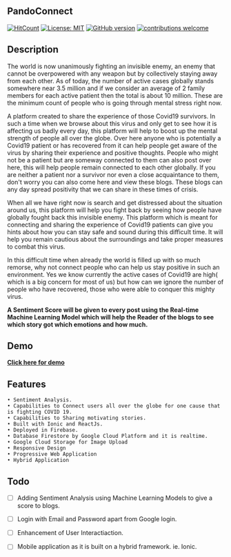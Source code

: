## PandoConnect


[![HitCount](http://hits.dwyl.com/Souravdey777/PandoConnect.svg)](http://hits.dwyl.com/Souravdey777/PandoConnect)
[![License: MIT](https://img.shields.io/badge/License-MIT-yellow.svg?style=flat)](https://opensource.org/licenses/MIT)
[![GitHub version](https://d25lcipzij17d.cloudfront.net/badge.png?id=gh&v=1.0&style=flat)](https://badge.fury.io/gh/Souravdey777/PandoConnect)
[![contributions welcome](https://img.shields.io/badge/contributions-welcome-brightgreen.svg?style=flat)](https://github.com/Souravdey777/PandoConnect/issues)

## Description

The world is now unanimously fighting an invisible enemy, an enemy that cannot be overpowered with any weapon but by collectively staying away from each other. As of today, the number of active cases globally stands somewhere near 3.5 million and if we consider an average of 2 family members for each active patient then the total is about 10 million. These are the minimum count of people who is going through mental stress right now.

A platform created to share the experience of those Covid19 survivors. In such a time when we browse about this virus and only get to see how it is affecting us badly every day, this platform will help to boost up the mental strength of people all over the globe. Over here anyone who is potentially a Covid19 patient or has recovered from it can help people get aware of the virus by sharing their experience and positive thoughts. People who might not be a patient but are someway connected to them can also post over here, this will help people remain connected to each other globally. If you are neither a patient nor a survivor nor even a close acquaintance to them, don't worry you can also come here and view these blogs. These blogs can any day spread positivity that we can share in these times of crisis.

When all we have right now is search and get distressed about the situation around us, this platform will help you fight back by seeing how people have globally fought back this invisible enemy. This platform which is meant for connecting and sharing the experience of Covid19 patients can give you hints about how you can stay safe and sound during this difficult time. It will help you remain cautious about the surroundings and take proper measures to combat this virus.

In this difficult time when already the world is filled up with so much remorse, why not connect people who can help us stay positive in such an environment. Yes we know currently the active cases of Covid19 are high( which is a big concern for most of us) but how can we ignore the number of people who have recovered, those who were able to conquer this mighty virus. 

**A Sentiment Score will be given to every post using the Real-time Machine Learning Model which will help the Reader of the blogs to see which story got which emotions and how much.**

## Demo

**[Click here for demo](http://pandoconnect-c9991.web.app/)**
<!-- <a href="http://pandoconnect-c9991.web.app/" target="_blank"></a> -->

<!-- #### Youtube Demo -->

<!-- [![Youtube Video](http://img.youtube.com/vi/mMmjEh71ZeY/0.jpg)](http://www.youtube.com/watch?v=mMmjEh71ZeY "Video Title") -->
<!--     <iframe width="560" height="315" src="https://www.youtube.com/embed/mMmjEh71ZeY" frameborder="0" allow="accelerometer; autoplay; encrypted-media; gyroscope; picture-in-picture" allowfullscreen></iframe> -->


## Features

	• Sentiment Analysis.
	• Capabilities to Connect users all over the globe for one cause that is fighting COVID 19.
	• Capabilities to Sharing motivating stories.
	• Built with Ionic and ReactJs.
	• Deployed in Firebase.
	• Database Firestore by Google Cloud Platform and it is realtime.
	• Google Cloud Storage for Image Upload
	• Responsive Design
	• Progressive Web Application
	• Hybrid Application

## Todo

- [ ] Adding Sentiment Analysis using Machine Learning Models to give a score to blogs.

- [ ] Login with Email and Password apart from Google login.

- [ ] Enhancement of User Interactiaction. 

- [ ] Mobile application as it is built on a hybrid framework. ie. Ionic.
